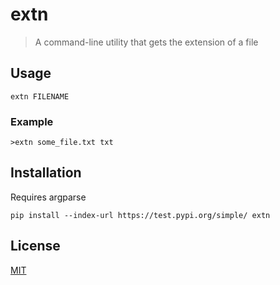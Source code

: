 # extn
>A command-line utility that gets the extension of a file

## Usage

`extn FILENAME`

### Example

`>extn some_file.txt
txt`

## Installation
Requires argparse

`pip install --index-url https://test.pypi.org/simple/ extn`

## License
[MIT](https://choosealicense.com/licenses/mit/)
